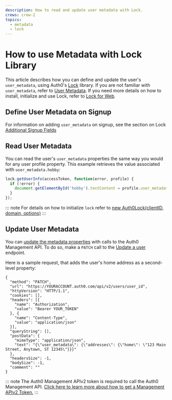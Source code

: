 ```yaml
---
description: How to read and update user metadata with Lock.
crews: crew-2
topics:
  - metadata
  - lock
---
```


# How to use Metadata with Lock Library

This article describes how you can define and update the user's `user_metadata`, using Auth0's [Lock](/libraries/lock) library. If you are not familiar with `user_metadata`, refer to [User Metadata](/metadata). If you need more details on how to install, initialize and use Lock, refer to [Lock for Web](/libraries/lock).

## Define User Metadata on Signup

For information on adding `user_metadata` on signup, see the section on Lock [Additional Signup Fields](/libraries/lock/v10/customization#additionalsignupfields-array-)

## Read User Metadata

You can read the user's `user_metadata` properties the same way you would for any user profile property. This example retrieves the value associated with `user_metadata.hobby`:

```js
lock.getUserInfo(accessToken, function(error, profile) {
  if (!error) {
    document.getElementById('hobby').textContent = profile.user_metadata.hobby;
  }
});
```

::: note
For details on how to initialize `lock` refer to [new Auth0Lock(clientID, domain, options)](https://github.com/auth0/lock#new-auth0lockclientid-domain-options)
:::

## Update User Metadata

You can [update the metadata properties](/metadata/apiv2#update-user-metadata) with calls to the Auth0 Management API. To do so, make a `PATCH` call to the [Update a user](/api/management/v2#!/Users/patch_users_by_id) endpoint.


Here is a sample request, that adds the user's home address as a second-level property:

```har
{
  "method": "PATCH",
  "url": "https://YOURACCOUNT.auth0.com/api/v2/users/user_id",
  "httpVersion": "HTTP/1.1",
  "cookies": [],
  "headers": [{
    "name": "Authorization",
    "value": "Bearer YOUR_TOKEN"
  }, {
    "name": "Content-Type",
    "value": "application/json"
  }],
  "queryString": [],
  "postData": {
    "mimeType": "application/json",
    "text": "{\"user_metadata\": {\"addresses\": {\"home\": \"123 Main Street, Anytown, ST 12345\"}}}"
  },
  "headersSize": -1,
  "bodySize": -1,
  "comment": ""
}
```

::: note
The Auth0 Management APIv2 token is required to call the Auth0 Management API. [Click here to learn more about how to get a Management APIv2 Token.](/api/management/v2/tokens)
:::

